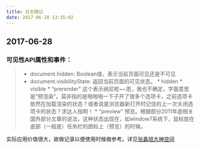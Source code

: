 ```yaml
---
title: 日志随记
date: 2017-06-28 13:35:02
---
```

## 2017-06-28

### 可见性API属性和事件：
> * document.hidden: Boolean值，表示当前页面可见还是不可见
> * document.visibilityState: 返回当前页面的可见状态。
    * hidden
    * visible
    * “prerender” 这个表示纳尼呢~~恩，我也不确定，字面意思是“预渲染”。莫非指的是啪啪啪一下子开了很多个选项卡，之前选项卡依然在加载渲染的状态？或者说是浏览器新打开时记住的上一次关闭选项卡的状态？求达人指明！
    * “preview” 预览。根据部分2011年底相关国外部分文章的说法，这种状态出现在，如window7系统下，鼠标放在底部（一般是）任务栏的图标上（预览）的时候。

实际应用价值很大，故做记录以便使用时候做参考。详见[张鑫旭大神空间](http://www.zhangxinxu.com/wordpress/2012/11/page-visibility-api-introduction-extend/)